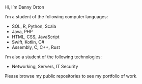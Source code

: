 Hi, I’m Danny Orton

I'm a student of the following computer languages:

<ul>
    <li>SQL, R, Python, Scala</li>
    <li>Java, PHP</li>
    <li>HTML, CSS, JavaScript</li>
    <li>Swift, Kotlin, C#</li>
    <li>Assembly, C, C++, Rust</li>
</ul>

I'm also a student of the following technologies:

<ul>
    <li>Networking, Servers, IT Security</li>
</ul>

Please browse my public repositories to see my portfolio of work.

<!---
dannyvorton/dannyvorton is a ✨ special ✨ repository because its `README.md` (this file) appears on your GitHub profile.
You can click the Preview link to take a look at your changes.
--->
